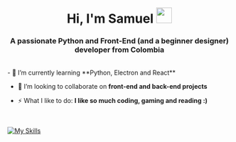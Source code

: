 <h1 align="center">Hi, I'm Samuel <img src="https://media.giphy.com/media/hvRJCLFzcasrR4ia7z/giphy.gif" width="35"></h1>


<h3 align="center">A passionate Python and Front-End (and a beginner designer) developer from Colombia</h3>

<br align="center">
- 🌱 I’m currently learning **Python, Electron and React**
  

- 👯 I’m looking to collaborate on **front-end and back-end projects**
  

- ⚡ What I like to do: **I like so much coding, gaming and reading :)**
<br>

<p align="center">
  
 [![My Skills](https://skillicons.dev/icons?i=js,html,css,aws,cs,discord,bots,discordjs,electron,figma,flask,git,github,gmail,js,py,pycharm,react,ruby,vscode,visualstudio,stackoverflow,nodejs,nextjs,mysql,java,htmx,atom,npm)](https://skillicons.dev)
</p>
</div>



